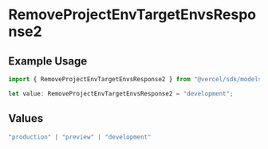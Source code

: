 # RemoveProjectEnvTargetEnvsResponse2

## Example Usage

```typescript
import { RemoveProjectEnvTargetEnvsResponse2 } from "@vercel/sdk/models/operations/removeprojectenv.js";

let value: RemoveProjectEnvTargetEnvsResponse2 = "development";
```

## Values

```typescript
"production" | "preview" | "development"
```